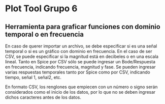 # Plot Tool Grupo 6
## Herramienta para graficar funciones con dominio temporal o en frecuencia

En caso de querer importar un archivo, se debe especificar si es una señal temporal o si es un gráfico con dominio
en frecuencia. En el caso de ser CSV, se puede especificar si la magnitud está en decibeles o en una escala lineal.
Tanto en Spice por CSV sólo se puede ingresar un Bode/Respuesta en frecuencia, indicando frecuencia, magnitud y fase.
Se pueden ingresar varias respuestas temporales tanto por Spice como por CSV, indicando tiempo, señal 1, señal2, etc.

En formato CSV, los renglones que empiecen con un número o signo serán considerados como el inicio de los datos,
por lo que no se deben ingresar dichos caracteres antes de los datos.